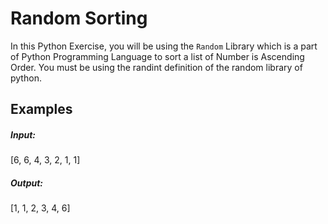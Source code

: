 # Random Sorting

In this Python Exercise, you will be using the `Random` Library which is a part of Python Programming Language to sort a list of Number is Ascending Order. You must be using the randint definition of the random library of python. 

## Examples

##### Input:

[6, 6, 4, 3, 2, 1, 1]

##### Output:

[1, 1, 2, 3, 4, 6]
